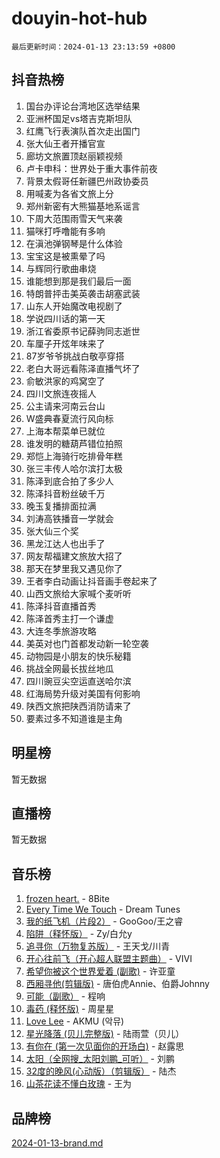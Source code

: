 # douyin-hot-hub

`最后更新时间：2024-01-13 23:13:59 +0800`

## 抖音热榜

1. 国台办评论台湾地区选举结果
1. 亚洲杯国足vs塔吉克斯坦队
1. 红鹰飞行表演队首次走出国门
1. 张大仙王者开播官宣
1. 廊坊文旅置顶赵丽颖视频
1. 卢卡申科：世界处于重大事件前夜
1. 背景太假哥任新疆巴州政协委员
1. 用喊麦为各省文旅上分
1. 郑州新密有大熊猫基地系谣言
1. 下周大范围雨雪天气来袭
1. 猫咪打呼噜能有多响
1. 在滇池弹钢琴是什么体验
1. 宝宝这是被熏晕了吗
1. 与辉同行歌曲串烧
1. 谁能想到那是我们最后一面
1. 特朗普抨击美英袭击胡塞武装
1. 山东人开始魔改电视剧了
1. 学说四川话的第一天
1. 浙江省委原书记薛驹同志逝世
1. 车厘子开炫年味来了
1. 87岁爷爷挑战白敬亭穿搭
1. 老白大哥远看陈泽直播气坏了
1. 俞敏洪家的鸡窝空了
1. 四川文旅连夜摇人
1. 公主请来河南云台山
1. W盛典春夏流行风向标
1. 上海本帮菜单已就位
1. 谁发明的糖葫芦错位拍照
1. 郑恺上海骑行吃排骨年糕
1. 张三丰传人哈尔滨打太极
1. 陈泽到底合拍了多少人
1. 陈泽抖音粉丝破千万
1. 晚玉复播排面拉满
1. 刘涛高铁播音一学就会
1. 张大仙三个奖
1. 黑龙江达人也出手了
1. 网友帮福建文旅放大招了
1. 那天在梦里我又遇见你了
1. 王者李白动画让抖音画手卷起来了
1. 山西文旅给大家喊个麦听听
1. 陈泽抖音直播首秀
1. 陈泽首秀主打一个谦虚
1. 大连冬季旅游攻略
1. 美英对也门首都发动新一轮空袭
1. 动物园是小朋友的快乐秘籍
1. 挑战全网最长拔丝地瓜
1. 四川豌豆尖空运直送哈尔滨
1. 红海局势升级对美国有何影响
1. 陕西文旅把陕西消防请来了
1. 要素过多不知道谁是主角

## 明星榜

暂无数据

## 直播榜

暂无数据

## 音乐榜

1. [frozen heart.](https://sf86-cdn-tos.douyinstatic.com/obj/tos-cn-ve-2774/oIIWJfyjIACZA9zQMtnJ6hQQhFC4vhCupoRBsO) - 8Bite
1. [Every Time We Touch](https://sf86-cdn-tos.douyinstatic.com/obj/tos-cn-ve-2774/ogN6lUKQeBBfEVhIOMikG1CcJjugxk1tztZyhP) - Dream Tunes
1. [我的纸飞机（片段2）](https://sf86-cdn-tos.douyinstatic.com/obj/tos-cn-ve-2774/oM2ZrKcg2CD5AeRB2gkeXOFB1IxAGJdZPazYHf) - GooGoo/王之睿
1. [陷阱（释怀版）](https://sf86-cdn-tos.douyinstatic.com/obj/tos-cn-ve-2774/oE8C21LeZrzKLDFfQYgMzx4GAIHageG5IzayY7) - Zy/白允y
1. [追寻你（万物复苏版）](https://sf3-cdn-tos.douyinstatic.com/obj/tos-cn-ve-2774/oYeAZJsbjIDit9APmBg8u6uDUQnHmoCf3gbo74) - 王天戈/川青
1. [开心往前飞（开心超人联盟主题曲）](https://sf86-cdn-tos.douyinstatic.com/obj/tos-cn-ve-2774/9d8fb7c82cf1421fb93a9fe925275e0a) - VIVI
1. [希望你被这个世界爱着 (副歌)](https://sf6-cdn-tos.douyinstatic.com/obj/tos-cn-ve-2774/oUHCmWQfZlE3QQBKBeD8rCFLpJzPgCpImhsxMt) - 许亚童
1. [西厢寻他(剪辑版)](https://sf86-cdn-tos.douyinstatic.com/obj/tos-cn-ve-2774/oUsAVfAQKlRNxEv5qxvIB8o5qmIWUcXbzJKJhw) - 唐伯虎Annie、伯爵Johnny
1. [可能（副歌）](https://sf86-cdn-tos.douyinstatic.com/obj/tos-cn-ve-2774/cde1731888894259b333569393c2fb51) - 程响
1. [毒药 (释怀版)](https://sf86-cdn-tos.douyinstatic.com/obj/tos-cn-ve-2774/oYILMEAzspdZBIzy4frJNB8ZHPHWAhiwowd4Ad) - 周星星
1. [Love Lee](https://sf86-cdn-tos.douyinstatic.com/obj/tos-cn-ve-2774/o05GbkJGbCBTdDnMtB0fwOYgkeZp23vrWQDQBS) - AKMU (악뮤)
1. [星光降落 (贝儿完整版)](https://sf3-cdn-tos.douyinstatic.com/obj/tos-cn-ve-2774/okwB9hAwyAtsFFkFBzAX1hOOfQuIoMNs0W2Mwr) - 陆雨萱（贝儿）
1. [有你在 (第一次见面你的开场白)](https://sf6-cdn-tos.douyinstatic.com/obj/tos-cn-ve-2774/oAthrQ3ClJBfI57uBoFEgNDYtNCZ0TSYQQfxQ0) - 赵露思
1. [太阳（全网搜_太阳刘鹏_可听）](https://sf86-cdn-tos.douyinstatic.com/obj/tos-cn-ve-2774/ogWbyIQnlBFImVbeDocRdCIYtBHlbJXgfZMvgz) - 刘鹏
1. [32度的晚风(心动版）（剪辑版）](https://sf6-cdn-tos.douyinstatic.com/obj/tos-cn-ve-2774/owNyabsyWdzUulxhoJfK8IBXgp0UMQAHpvGh2B) - 陆杰
1. [山茶花读不懂白玫瑰](https://sf86-cdn-tos.douyinstatic.com/obj/tos-cn-ve-2774/osfn8B7DktrRHEPJgPCfDbw7QDQEkwC16BxZg9) - 王为

## 品牌榜

[2024-01-13-brand.md](2024-01-13-brand.md)
